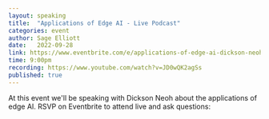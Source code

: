 ```yaml
---
layout: speaking
title:  "Applications of Edge AI - Live Podcast"
categories: event
author: Sage Elliott
date:   2022-09-28
link: https://www.eventbrite.com/e/applications-of-edge-ai-dickson-neoh-phd-tickets-424614361987?aff=sage
time: 9:00pm
recording: https://www.youtube.com/watch?v=JD0wQK2agSs
published: true
---
```


At this event we'll be speaking with Dickson Neoh about the applications of edge AI. RSVP on Eventbrite to attend live and ask questions:


